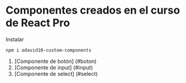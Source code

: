 # Componentes creados en el curso de React Pro

Instalar

```
npm i odavid10-custom-components
```

1. [Componente de botón] (#boton)
1. [Componente de input] (#input)
1. [Componente de select] (#select)
